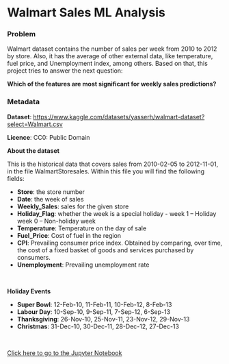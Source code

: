 # Walmart Sales ML Analysis


### Problem

Walmart dataset contains the number of sales per week from 2010 to 2012 by store. Also, it has the average of other external data, like temperature, fuel price, and Unemployment index, among others. Based on that, this project tries to answer the next question:

**Which of the features are most significant for weekly sales predictions?**


### Metadata

**Dataset**: https://www.kaggle.com/datasets/yasserh/walmart-dataset?select=Walmart.csv

**Licence**: CC0: Public Domain

**About the dataset**

This is the historical data that covers sales from 2010-02-05 to 2012-11-01, in the file WalmartStoresales. Within this file you will find the following fields:

- **Store**: the store number
- **Date**: the week of sales
- **Weekly_Sales**: sales for the given store
- **Holiday_Flag**: whether the week is a special holiday - week 1 – Holiday week 0 – Non-holiday week
- **Temperature**: Temperature on the day of sale
- **Fuel_Price**: Cost of fuel in the region
- **CPI**: Prevailing consumer price index. Obtained by comparing, over time, the cost of a fixed basket of goods and services purchased by consumers. 
- **Unemployment**: Prevailing unemployment rate

<br>

**Holiday Events** 

- **Super Bowl**: 12-Feb-10, 11-Feb-11, 10-Feb-12, 8-Feb-13
- **Labour Day**: 10-Sep-10, 9-Sep-11, 7-Sep-12, 6-Sep-13
- **Thanksgiving**: 26-Nov-10, 25-Nov-11, 23-Nov-12, 29-Nov-13
- **Christmas**: 31-Dec-10, 30-Dec-11, 28-Dec-12, 27-Dec-13

<br>

[Click here to go to the Jupyter Notebook](https://github.com/bascr/walmart-sales/blob/main/walmart_sales.ipynb)
